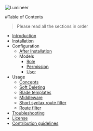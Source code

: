 ![Lumineer](http://i.imgur.com/mXDVwe4.png)

#Table of Contents

> Please read all the sections in order

- [Introduction](README.md)
- [Installation](installation.md)
- Configuration
   - [After Installation](config.md)
   - Models
       - [Role](role.md)
       - [Permission](permission.md)
       - [User](user.md)
- Usage 
  - [Concepts](concepts.md)
  - [Soft Deleting](soft-deleting.md)
  - [Blade templates](blade.md)
  - [Middleware](middleware.md)
  - [Short syntax route filter](short-route.md)
  - [Route filter](route-filter.md)
- [Troubleshooting](troubleshooting.md)
- [License](license.md)
- [Contribution guidelines](contribution-guidelines.md)